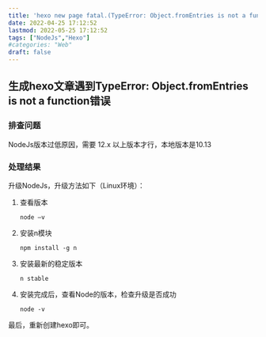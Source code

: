 ```yaml
---
title: 'hexo new page fatal.(TypeError: Object.fromEntries is not a function)'
date: 2022-04-25 17:12:52
lastmod: 2022-05-25 17:12:52
tags: ["NodeJs","Hexo"]
#categories: "Web"
draft: false
---
```

## 生成hexo文章遇到TypeError: Object.fromEntries is not a function错误

### 排查问题

NodeJs版本过低原因，需要 12.x 以上版本才行，本地版本是10.13

### 处理结果

升级NodeJs，升级方法如下（Linux环境）：

1. 查看版本

   ```text
   node –v 
   ```

2. 安装n模块

   ```text
   npm install -g n
   ```

3. 安装最新的稳定版本

   ```text
   n stable
   ```

4. 安装完成后，查看Node的版本，检查升级是否成功

   ```text
   node -v
   ```

最后，重新创建hexo即可。
